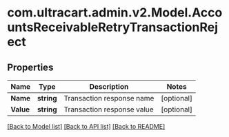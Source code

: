 # com.ultracart.admin.v2.Model.AccountsReceivableRetryTransactionReject
## Properties

Name | Type | Description | Notes
------------ | ------------- | ------------- | -------------
**Name** | **string** | Transaction response name | [optional] 
**Value** | **string** | Transaction response value | [optional] 


[[Back to Model list]](../README.md#documentation-for-models) [[Back to API list]](../README.md#documentation-for-api-endpoints) [[Back to README]](../README.md)

